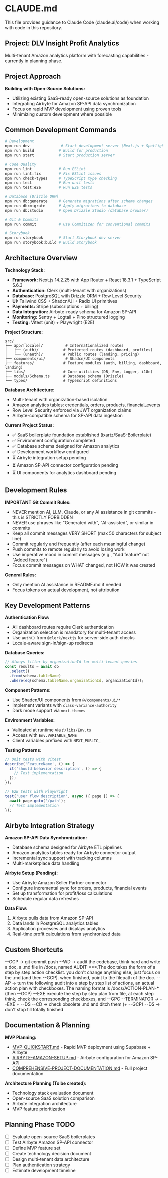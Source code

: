 # CLAUDE.md

This file provides guidance to Claude Code (claude.ai/code) when working with code in this repository.

## Project: DLV Insight Profit Analytics

Multi-tenant Amazon analytics platform with forecasting capabilities - currently in planning phase.

## Project Approach

**Building with Open-Source Solutions:**
- Utilizing existing SaaS-ready open-source solutions as foundation
- Integrating Airbyte for Amazon SP-API data synchronization
- Focus on rapid MVP development using proven tools
- Minimizing custom development where possible

## Common Development Commands

```bash
# Development
npm run dev              # Start development server (Next.js + Spotlight)
npm run build           # Build for production
npm run start           # Start production server

# Code Quality
npm run lint            # Run ESLint
npm run lint:fix        # Fix ESLint issues
npm run check-types     # TypeScript type checking
npm run test            # Run unit tests
npm run test:e2e        # Run E2E tests

# Database (Drizzle ORM)
npm run db:generate     # Generate migrations after schema changes
npm run db:migrate      # Apply migrations to database
npm run db:studio       # Open Drizzle Studio (database browser)

# Git & Commits
npm run commit          # Use Commitizen for conventional commits

# Storybook
npm run storybook       # Start Storybook dev server
npm run storybook:build # Build Storybook
```

## Architecture Overview

**Technology Stack:**

- **Framework:** Next.js 14.2.25 with App Router + React 18.3.1 + TypeScript 5.6.3
- **Authentication:** Clerk (multi-tenant with organizations)
- **Database:** PostgreSQL with Drizzle ORM + Row Level Security
- **UI:** Tailwind CSS + Shadcn/UI + Radix UI primitives
- **Payments:** Stripe (subscriptions + billing)
- **Data Integration:** Airbyte-ready schema for Amazon SP-API
- **Monitoring:** Sentry + Logtail + Pino structured logging
- **Testing:** Vitest (unit) + Playwright (E2E)

**Project Structure:**
```
src/
├── app/[locale]/          # Internationalized routes
│   ├── (auth)/           # Protected routes (dashboard, profiles)
│   └── (unauth)/         # Public routes (landing, pricing)
├── components/ui/         # Shadcn/UI components
├── features/             # Feature modules (auth, billing, dashboard, landing)
├── libs/                 # Core utilities (DB, Env, Logger, i18n)
├── models/Schema.ts      # Database schema (Drizzle)
└── types/                # TypeScript definitions
```

**Database Architecture:**
- Multi-tenant with organization-based isolation
- Amazon analytics tables: credentials, orders, products, financial_events
- Row Level Security enforced via JWT organization claims
- Airbyte-compatible schema for SP-API data ingestion

**Current Project Status:**
- ✅ SaaS boilerplate foundation established (ixartz/SaaS-Boilerplate)
- ✅ Environment configuration completed
- ✅ Database schema designed for Amazon analytics
- ✅ Development workflow configured
- ⏳ Airbyte integration setup pending
- ⏳ Amazon SP-API connector configuration pending
- ⏳ UI components for analytics dashboard pending

## Development Rules

**IMPORTANT Git Commit Rules:**
- NEVER mention AI, LLM, Claude, or any AI assistance in git commits - this is STRICTLY FORBIDDEN
- NEVER use phrases like "Generated with", "AI-assisted", or similar in commits
- Keep all commit messages VERY SHORT (max 50 characters for subject line)
- Commit regularly and frequently (after each meaningful change)
- Push commits to remote regularly to avoid losing work
- Use imperative mood in commit messages (e.g., "Add feature" not "Added feature")
- Focus commit messages on WHAT changed, not HOW it was created

**General Rules:**
- Only mention AI assistance in README.md if needed
- Focus tokens on actual development, not attribution

## Key Development Patterns

**Authentication Flow:**
- All dashboard routes require Clerk authentication
- Organization selection is mandatory for multi-tenant access
- Use `auth()` from `@clerk/nextjs` for server-side auth checks
- Locale-aware sign-in/sign-up redirects

**Database Queries:**
```typescript
// Always filter by organizationId for multi-tenant queries
const results = await db
  .select()
  .from(schema.tableName)
  .where(eq(schema.tableName.organizationId, organizationId));
```

**Component Patterns:**
- Use Shadcn/UI components from `@/components/ui/*`
- Implement variants with `class-variance-authority`
- Dark mode support via `next-themes`

**Environment Variables:**
- Validated at runtime via `@/libs/Env.ts`
- Access with `Env.VARIABLE_NAME`
- Client variables prefixed with `NEXT_PUBLIC_`

**Testing Patterns:**
```typescript
// Unit tests with Vitest
describe('FeatureName', () => {
  it('should behavior description', () => {
    // Test implementation
  });
});

// E2E tests with Playwright
test('user flow description', async ({ page }) => {
  await page.goto('/path');
  // Test implementation
});
```

## Airbyte Integration Strategy

**Amazon SP-API Data Synchronization:**
- Database schema designed for Airbyte ETL pipelines
- Amazon analytics tables ready for Airbyte connector output
- Incremental sync support with tracking columns
- Multi-marketplace data handling

**Airbyte Setup (Pending):**
- Use Airbyte Amazon Seller Partner connector
- Configure incremental sync for orders, products, financial events
- Set up transformation for profit/loss calculations
- Schedule regular data refreshes

**Data Flow:**
1. Airbyte pulls data from Amazon SP-API
2. Data lands in PostgreSQL analytics tables
3. Application processes and displays analytics
4. Real-time profit calculations from synchronized data

## Custom Shortcuts

--GCP -> git commit push
--WD -> audit the codebase, think hard and write a doc, a .md file in /docs, named AUDIT-\*\*\*.The doc takes the form of a step by step action checklist. you don't change anything else, just focus on the .md (and then --GCP). when finished, point to the filepath of the doc.
--AP -> turn the following audit into a step by step list of actions, an actual action plan with checkboxes. The naming format is /docs/ACTION-PLAN-**\*** (then --GCP)
--EXE execute the step by step plan from file, at each step think, check the corresponding checkboxes, and --GPC
--TERMINATOR -> --EXE + --DS
--CD -> check obsolete .md and ditch them (+ --GCP)
--DS -> don't stop till totally finished


## Documentation & Planning

**MVP Planning:**
- [MVP-QUICKSTART.md](./MVP-QUICKSTART.md) - Rapid MVP deployment using Supabase + Airbyte
- [AIRBYTE-AMAZON-SETUP.md](./AIRBYTE-AMAZON-SETUP.md) - Airbyte configuration for Amazon SP-API
- [COMPREHENSIVE-PROJECT-DOCUMENTATION.md](./COMPREHENSIVE-PROJECT-DOCUMENTATION.md) - Full project documentation

**Architecture Planning (To be created):**
- Technology stack evaluation document
- Open-source SaaS solution comparison
- Airbyte integration architecture
- MVP feature prioritization

## Planning Phase TODO

- [ ] Evaluate open-source SaaS boilerplates
- [ ] Test Airbyte Amazon SP-API connector
- [ ] Define MVP feature set
- [ ] Create technology decision document
- [ ] Design multi-tenant data architecture
- [ ] Plan authentication strategy
- [ ] Estimate development timeline